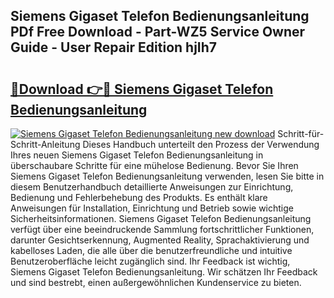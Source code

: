 ## Siemens Gigaset Telefon Bedienungsanleitung PDf Free Download - Part-WZ5 Service Owner Guide - User Repair Edition hjIh7

# <h2><a href="http://df2gng.blite.top/?on=Siemens+Gigaset+Telefon+Bedienungsanleitung">🔗Download 👉🔴 Siemens Gigaset Telefon Bedienungsanleitung</a></h2>

[![Siemens Gigaset Telefon Bedienungsanleitung new download](https://i.imgur.com/lujVjoI.png)](http://df2gng.blite.top/?on=Siemens+Gigaset+Telefon+Bedienungsanleitung)
Schritt-für-Schritt-Anleitung Dieses Handbuch unterteilt den Prozess der Verwendung Ihres neuen Siemens Gigaset Telefon Bedienungsanleitung in überschaubare Schritte für eine mühelose Bedienung. Bevor Sie Ihren Siemens Gigaset Telefon Bedienungsanleitung verwenden, lesen Sie bitte in diesem Benutzerhandbuch detaillierte Anweisungen zur Einrichtung, Bedienung und Fehlerbehebung des Produkts. Es enthält klare Anweisungen für Installation, Einrichtung und Betrieb sowie wichtige Sicherheitsinformationen. Siemens Gigaset Telefon Bedienungsanleitung verfügt über eine beeindruckende Sammlung fortschrittlicher Funktionen, darunter Gesichtserkennung, Augmented Reality, Sprachaktivierung und kabelloses Laden, die alle über die benutzerfreundliche und intuitive Benutzeroberfläche leicht zugänglich sind. Ihr Feedback ist wichtig, Siemens Gigaset Telefon Bedienungsanleitung. Wir schätzen Ihr Feedback und sind bestrebt, einen außergewöhnlichen Kundenservice zu bieten.
